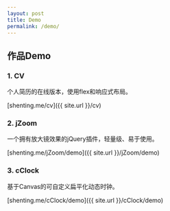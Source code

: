 ```yaml
---
layout: post
title: Demo
permalink: /demo/
---
```


## 作品Demo

### 1. CV

个人简历的在线版本，使用flex和响应式布局。

[shenting.me/cv]({{ site.url }}/cv)

### 2. jZoom

一个拥有放大镜效果的jQuery插件，轻量级、易于使用。

[shenting.me/jZoom/demo]({{ site.url }}/jZoom/demo)

### 3. cClock

基于Canvas的可自定义扁平化动态时钟。

[shenting.me/cClock/demo]({{ site.url }}/cClock/demo)
